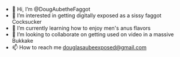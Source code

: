 - 👋 Hi, I’m @DougAubetheFaggot
- 👀 I’m interested in getting digitally exposed as a sissy faggot Cocksucker 
- 🌱 I’m currently learning how to enjoy men's anus flavors 
- 💞️ I’m looking to collaborate on getting used on video in a massive Bukkake 
- 📫 How to reach me douglasaubeexposed@gmail.com

<!---
DougAubetheFaggot/DougAubetheFaggot is a ✨ special ✨ repository because its `README.md` (this file) appears on your GitHub profile.
You can click the Preview link to take a look at your changes.
--->
